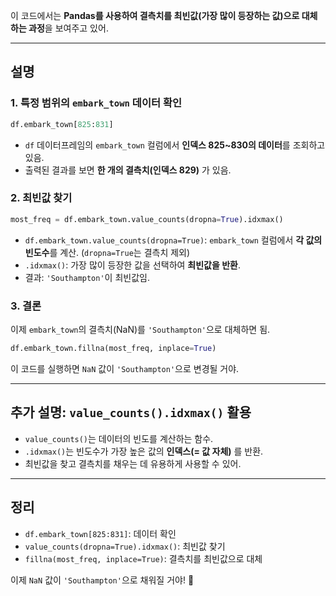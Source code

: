 이 코드에서는 **Pandas를 사용하여 결측치를 최빈값(가장 많이 등장하는 값)으로 대체하는 과정**을 보여주고 있어.

---

## **설명**
### **1. 특정 범위의 `embark_town` 데이터 확인**
```python
df.embark_town[825:831]
```
- `df` 데이터프레임의 `embark_town` 컬럼에서 **인덱스 825~830의 데이터**를 조회하고 있음.
- 출력된 결과를 보면 **한 개의 결측치(인덱스 829)** 가 있음.

### **2. 최빈값 찾기**
```python
most_freq = df.embark_town.value_counts(dropna=True).idxmax()
```
- `df.embark_town.value_counts(dropna=True)`: `embark_town` 컬럼에서 **각 값의 빈도수**를 계산. (`dropna=True`는 결측치 제외)
- `.idxmax()`: 가장 많이 등장한 값을 선택하여 **최빈값을 반환**.
- 결과: `'Southampton'`이 최빈값임.

### **3. 결론**
이제 `embark_town`의 결측치(NaN)를 `'Southampton'`으로 대체하면 됨.
```python
df.embark_town.fillna(most_freq, inplace=True)
```
이 코드를 실행하면 `NaN` 값이 `'Southampton'`으로 변경될 거야.

---

## **추가 설명: `value_counts().idxmax()` 활용**
- `value_counts()`는 데이터의 빈도를 계산하는 함수.
- `.idxmax()`는 빈도수가 가장 높은 값의 **인덱스(= 값 자체)** 를 반환.
- 최빈값을 찾고 결측치를 채우는 데 유용하게 사용할 수 있어.

---

## **정리**
- `df.embark_town[825:831]`: 데이터 확인
- `value_counts(dropna=True).idxmax()`: 최빈값 찾기
- `fillna(most_freq, inplace=True)`: 결측치를 최빈값으로 대체

이제 `NaN` 값이 `'Southampton'`으로 채워질 거야! 🚀
